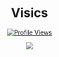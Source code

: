 <h1 align="center">Visics</h1>
<a href="https://github.com/visics-dev">
  <p align="center">
    <img src="https://komarev.com/ghpvc/?username=visics-de" alt="Profile Views">
  </p>
</a>

<p align="center">
  <img src="https://github-readme-stats.vercel.app/api/?username=bender09&title_color=4F8CC9&text_color=9f9f9f&show_icons=true&bg_color=00000000&hide_border=true&icon_color=4F8CC9&hide_title=true&count_private=true" />
  <br>
</p>
